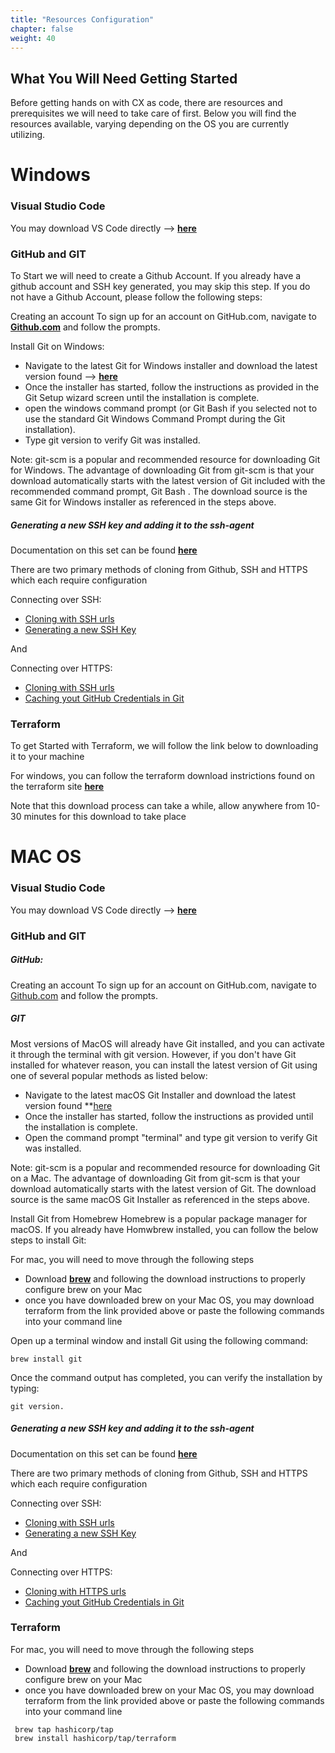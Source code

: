 ```yaml
---
title: "Resources Configuration"
chapter: false
weight: 40
---
```


## What You Will Need Getting Started

Before getting hands on with CX as code, there are resources and prerequisites we will need to take care of first. Below you will find the resources available, varying depending on the OS you are currently utilizing. 

# Windows

### Visual Studio Code

You may download VS Code directly -->  **[here](https://code.visualstudio.com/download)**

### GitHub and GIT

To Start we will need to create a Github Account. If you already have a github account and SSH key generated, you may skip this step. If you do not have a Github Account, please follow the following steps:

Creating an account
To sign up for an account on GitHub.com, navigate to **[Github.com](https://github.com/)** and follow the prompts.

Install Git on Windows:

- Navigate to the latest Git for Windows installer and download the latest version found --> **[here](https://gitforwindows.org/)**
- Once the installer has started, follow the instructions as provided in the Git Setup wizard screen until the installation is complete.
- open the windows command prompt (or Git Bash if you selected not to use the standard Git Windows Command Prompt during the Git installation).
- Type git version to verify Git was installed.

Note: git-scm is a popular and recommended resource for downloading Git for Windows. The advantage of downloading Git from git-scm is that your download automatically starts with the latest version of Git included with the recommended command prompt, Git Bash . The download source is the same Git for Windows installer as referenced in the steps above.

##### Generating a new SSH key and adding it to the ssh-agent

Documentation on this set can be found **[here](https://docs.github.com/en/authentication/connecting-to-github-with-ssh/generating-a-new-ssh-key-and-adding-it-to-the-ssh-agent)**

There are two primary methods of cloning from Github, SSH and HTTPS which each require configuration

Connecting over SSH:

- [Cloning with SSH urls](https://docs.github.com/en/github/getting-started-with-github/about-remote-repositories/#cloning-with-ssh-urls)
- [Generating a new SSH Key](https://docs.github.com/en/articles/generating-a-new-ssh-key-and-adding-it-to-the-ssh-agent)

And 

Connecting over HTTPS:

- [Cloning with SSH urls](https://docs.github.com/en/github/getting-started-with-github/about-remote-repositories/#cloning-with-https-urls)
- [Caching yout GitHub Credentials in Git](https://docs.github.com/en/github/getting-started-with-github/caching-your-github-credentials-in-git)


### Terraform

To get Started with Terraform, we will follow the link below to downloading it to your machine

For windows, you can follow the terraform download instrictions found on the terraform site **[here](https://www.terraform.io/downloads)**


Note that this download process can take a while, allow anywhere from 10-30 minutes for this download to take place

# MAC OS

### Visual Studio Code

You may download VS Code directly -->  **[here](https://code.visualstudio.com/download)**

### GitHub and GIT

##### GitHub:

Creating an account
To sign up for an account on GitHub.com, navigate to [Github.com](https://github.com/) and follow the prompts.

##### GIT
Most versions of MacOS will already have Git installed, and you can activate it through the terminal with git version. However, if you don't have Git installed for whatever reason, you can install the latest version of Git using one of several popular methods as listed below:

- Navigate to the latest macOS Git Installer and download the latest version found **[here](https://sourceforge.net/projects/git-osx-installer/files/git-2.23.0-intel-universal-mavericks.dmg/download?use_mirror=autoselect)
- Once the installer has started, follow the instructions as provided until the installation is complete.
- Open the command prompt "terminal" and type git version to verify Git was installed.

Note: git-scm is a popular and recommended resource for downloading Git on a Mac. The advantage of downloading Git from git-scm is that your download automatically starts with the latest version of Git. The download source is the same macOS Git Installer as referenced in the steps above.

Install Git from Homebrew
Homebrew is a popular package manager for macOS. If you already have Homwbrew installed, you can follow the below steps to install Git:

For mac, you will need to move through the following steps

- Download **[brew](https://brew.sh/)** and following the download instructions to properly configure brew on your Mac
- once you have downloaded brew on your Mac OS, you may download terraform from the link provided above or paste the following commands into your command line

Open up a terminal window and install Git using the following command: 

```
brew install git
```

Once the command output has completed, you can verify the installation by typing: 

```
git version.
```

##### Generating a new SSH key and adding it to the ssh-agent

Documentation on this set can be found **[here](https://docs.github.com/en/authentication/connecting-to-github-with-ssh/generating-a-new-ssh-key-and-adding-it-to-the-ssh-agent)**

There are two primary methods of cloning from Github, SSH and HTTPS which each require configuration

Connecting over SSH:

- [Cloning with SSH urls](https://docs.github.com/en/github/getting-started-with-github/about-remote-repositories/#cloning-with-ssh-urls)
- [Generating a new SSH Key](https://docs.github.com/en/articles/generating-a-new-ssh-key-and-adding-it-to-the-ssh-agent)

And 

Connecting over HTTPS:

- [Cloning with HTTPS urls](https://docs.github.com/en/github/getting-started-with-github/about-remote-repositories/#cloning-with-https-urls)
- [Caching yout GitHub Credentials in Git](https://docs.github.com/en/github/getting-started-with-github/caching-your-github-credentials-in-git)

### Terraform

For mac, you will need to move through the following steps

- Download **[brew](https://brew.sh/)** and following the download instructions to properly configure brew on your Mac
- once you have downloaded brew on your Mac OS, you may download terraform from the link provided above or paste the following commands into your command line

```
 brew tap hashicorp/tap
 brew install hashicorp/tap/terraform

```